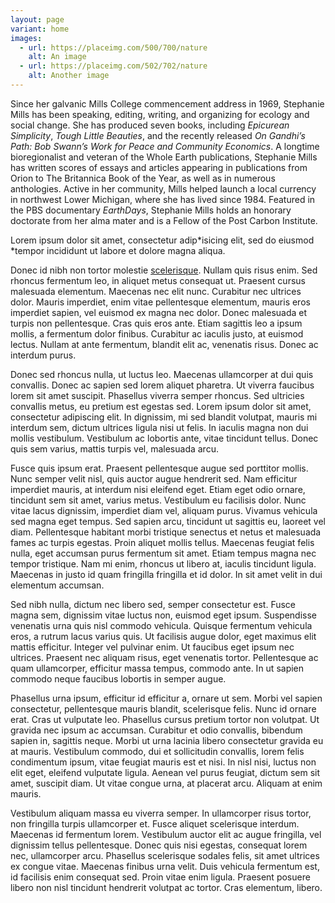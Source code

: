 ```yaml
---
layout: page
variant: home
images:
  - url: https://placeimg.com/500/700/nature
    alt: An image
  - url: https://placeimg.com/502/702/nature
    alt: Another image
---
```


Since her galvanic Mills College commencement address in 1969, Stephanie Mills has been speaking, editing, writing, and organizing for ecology and social change. She has produced seven books, including *Epicurean Simplicity*, *Tough Little Beauties*, and the recently released *On Gandhi’s Path: Bob Swann’s Work for Peace and Community Economics*. A longtime bioregionalist and veteran of the Whole Earth publications, Stephanie Mills has written scores of essays and articles appearing in publications from Orion to The Britannica Book of the Year, as well as in numerous anthologies. Active in her community, Mills helped launch a local currency in northwest Lower Michigan, where she has lived since 1984. Featured in the PBS documentary *EarthDays*, Stephanie Mills holds an honorary doctorate from her alma mater and is a Fellow of the Post Carbon Institute.

Lorem ipsum dolor sit amet, consectetur adip*isicing elit, sed do eiusmod *tempor incididunt ut labore et dolore magna aliqua.

Donec id nibh non tortor molestie [scelerisque](/). Nullam quis risus enim. Sed rhoncus fermentum leo, in aliquet metus consequat ut. Praesent cursus malesuada elementum. Maecenas nec elit nunc. Curabitur nec ultrices dolor. Mauris imperdiet, enim vitae pellentesque elementum, mauris eros imperdiet sapien, vel euismod ex magna nec dolor. Donec malesuada et turpis non pellentesque. Cras quis eros ante. Etiam sagittis leo a ipsum mollis, a fermentum dolor finibus. Curabitur ac iaculis justo, at euismod lectus. Nullam at ante fermentum, blandit elit ac, venenatis risus. Donec ac interdum purus.

Donec sed rhoncus nulla, ut luctus leo. Maecenas ullamcorper at dui quis convallis. Donec ac sapien sed lorem aliquet pharetra. Ut viverra faucibus lorem sit amet suscipit. Phasellus viverra semper rhoncus. Sed ultricies convallis metus, eu pretium est egestas sed. Lorem ipsum dolor sit amet, consectetur adipiscing elit. In dignissim, mi sed blandit volutpat, mauris mi interdum sem, dictum ultrices ligula nisi ut felis. In iaculis magna non dui mollis vestibulum. Vestibulum ac lobortis ante, vitae tincidunt tellus. Donec quis sem varius, mattis turpis vel, malesuada arcu.

Fusce quis ipsum erat. Praesent pellentesque augue sed porttitor mollis. Nunc semper velit nisl, quis auctor augue hendrerit sed. Nam efficitur imperdiet mauris, at interdum nisi eleifend eget. Etiam eget odio ornare, tincidunt sem sit amet, varius metus. Vestibulum eu facilisis dolor. Nunc vitae lacus dignissim, imperdiet diam vel, aliquam purus. Vivamus vehicula sed magna eget tempus. Sed sapien arcu, tincidunt ut sagittis eu, laoreet vel diam. Pellentesque habitant morbi tristique senectus et netus et malesuada fames ac turpis egestas. Proin aliquet mollis tellus. Maecenas feugiat felis nulla, eget accumsan purus fermentum sit amet. Etiam tempus magna nec tempor tristique. Nam mi enim, rhoncus ut libero at, iaculis tincidunt ligula. Maecenas in justo id quam fringilla fringilla et id dolor. In sit amet velit in dui elementum accumsan.

Sed nibh nulla, dictum nec libero sed, semper consectetur est. Fusce magna sem, dignissim vitae luctus non, euismod eget ipsum. Suspendisse venenatis urna quis nisl commodo vehicula. Quisque fermentum vehicula eros, a rutrum lacus varius quis. Ut facilisis augue dolor, eget maximus elit mattis efficitur. Integer vel pulvinar enim. Ut faucibus eget ipsum nec ultrices. Praesent nec aliquam risus, eget venenatis tortor. Pellentesque ac quam ullamcorper, efficitur massa tempus, commodo ante. In ut sapien commodo neque faucibus lobortis in semper augue.

Phasellus urna ipsum, efficitur id efficitur a, ornare ut sem. Morbi vel sapien consectetur, pellentesque mauris blandit, scelerisque felis. Nunc id ornare erat. Cras ut vulputate leo. Phasellus cursus pretium tortor non volutpat. Ut gravida nec ipsum ac accumsan. Curabitur et odio convallis, bibendum sapien in, sagittis neque. Morbi ut urna lacinia libero consectetur gravida eu at mauris. Vestibulum commodo, dui et sollicitudin convallis, lorem felis condimentum ipsum, vitae feugiat mauris est et nisi. In nisl nisi, luctus non elit eget, eleifend vulputate ligula. Aenean vel purus feugiat, dictum sem sit amet, suscipit diam. Ut vitae congue urna, at placerat arcu. Aliquam at enim mauris.

Vestibulum aliquam massa eu viverra semper. In ullamcorper risus tortor, non fringilla turpis ullamcorper et. Fusce aliquet scelerisque interdum. Maecenas id fermentum lorem. Vestibulum auctor elit ac augue fringilla, vel dignissim tellus pellentesque. Donec quis nisi egestas, consequat lorem nec, ullamcorper arcu. Phasellus scelerisque sodales felis, sit amet ultrices ex congue vitae. Maecenas finibus urna velit. Duis vehicula fermentum est, id facilisis enim consequat sed. Proin vitae enim ligula. Praesent posuere libero non nisl tincidunt hendrerit volutpat ac tortor. Cras elementum, libero. 
